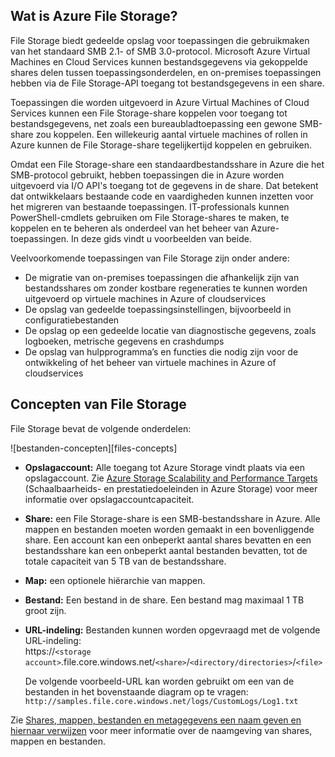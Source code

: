 ## Wat is Azure File Storage?

File Storage biedt gedeelde opslag voor toepassingen die gebruikmaken van het standaard SMB 2.1- of SMB 3.0-protocol. Microsoft Azure Virtual Machines en Cloud Services kunnen bestandsgegevens via gekoppelde shares delen tussen toepassingsonderdelen, en on-premises toepassingen hebben via de File Storage-API toegang tot bestandsgegevens in een share.

Toepassingen die worden uitgevoerd in Azure Virtual Machines of Cloud Services kunnen een File Storage-share koppelen voor toegang tot bestandsgegevens, net zoals een bureaubladtoepassing een gewone SMB-share zou koppelen. Een willekeurig aantal virtuele machines of rollen in Azure kunnen de File Storage-share tegelijkertijd koppelen en gebruiken.

Omdat een File Storage-share een standaardbestandsshare in Azure die het SMB-protocol gebruikt, hebben toepassingen die in Azure worden uitgevoerd via I/O API's toegang tot de gegevens in de share. Dat betekent dat ontwikkelaars bestaande code en vaardigheden kunnen inzetten voor het migreren van bestaande toepassingen. IT-professionals kunnen PowerShell-cmdlets gebruiken om File Storage-shares te maken, te koppelen en te beheren als onderdeel van het beheer van Azure-toepassingen. In deze gids vindt u voorbeelden van beide.

Veelvoorkomende toepassingen van File Storage zijn onder andere:

- De migratie van on-premises toepassingen die afhankelijk zijn van bestandsshares om zonder kostbare regeneraties te kunnen worden uitgevoerd op virtuele machines in Azure of cloudservices
- De opslag van gedeelde toepassingsinstellingen, bijvoorbeeld in configuratiebestanden
- De opslag op een gedeelde locatie van diagnostische gegevens, zoals logboeken, metrische gegevens en crashdumps 
- De opslag van hulpprogramma’s en functies die nodig zijn voor de ontwikkeling of het beheer van virtuele machines in Azure of cloudservices

## Concepten van File Storage

File Storage bevat de volgende onderdelen:

![bestanden-concepten][files-concepts]

-   **Opslagaccount:** Alle toegang tot Azure Storage vindt plaats via een opslagaccount. Zie [Azure Storage Scalability and Performance Targets](../articles/storage/storage-scalability-targets.md) (Schaalbaarheids- en prestatiedoeleinden in Azure Storage) voor meer informatie over opslagaccountcapaciteit.

-   **Share:** een File Storage-share is een SMB-bestandsshare in Azure. 
    Alle mappen en bestanden moeten worden gemaakt in een bovenliggende share. Een account kan een onbeperkt aantal shares bevatten en een bestandsshare kan een onbeperkt aantal bestanden bevatten, tot de totale capaciteit van 5 TB van de bestandsshare.

-   **Map:** een optionele hiërarchie van mappen. 

-   **Bestand:** Een bestand in de share. Een bestand mag maximaal 1 TB groot zijn.

-   **URL-indeling:** Bestanden kunnen worden opgevraagd met de volgende URL-indeling:   
    https://`<storage
    account>`.file.core.windows.net/`<share>`/`<directory/directories>`/`<file>`  
    
    De volgende voorbeeld-URL kan worden gebruikt om een van de bestanden in het bovenstaande diagram op te vragen:  
    `http://samples.file.core.windows.net/logs/CustomLogs/Log1.txt`

Zie [Shares, mappen, bestanden en metagegevens een naam geven en hiernaar verwijzen](http://msdn.microsoft.com/library/azure/dn167011.aspx) voor meer informatie over de naamgeving van shares, mappen en bestanden.

[bestanden-concepten]: ./media/storage-file-concepts-include/files-concepts.png

<!--HONumber=Sep16_HO3-->


